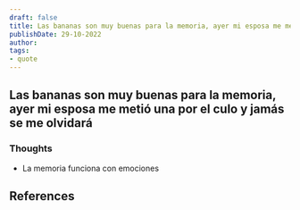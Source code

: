 ```yaml
---
draft: false
title: Las bananas son muy buenas para la memoria, ayer mi esposa me metió una por el culo y jamás se me olvidará
publishDate: 29-10-2022
author: 
tags: 
- quote
---
```


## Las bananas son muy buenas para la memoria, ayer mi esposa me metió una por el culo y jamás se me olvidará

### Thoughts
- La memoria funciona con emociones




## References
